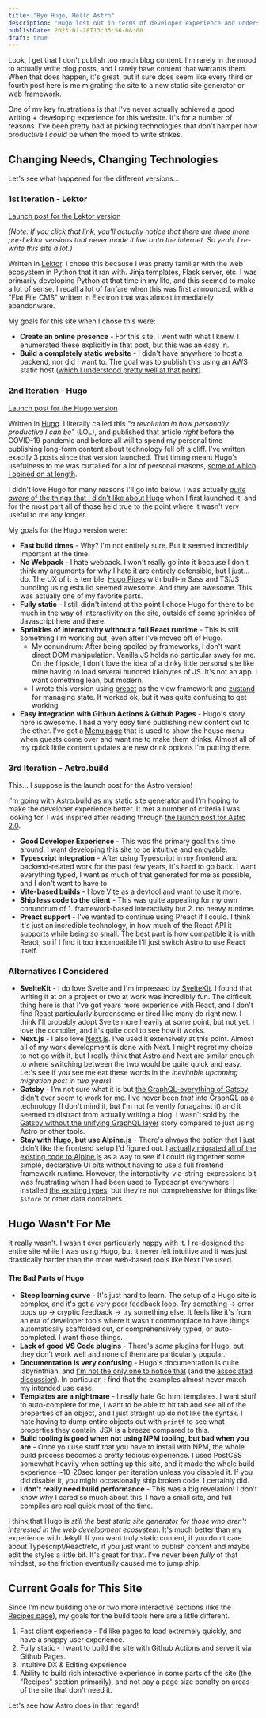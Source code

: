 ```yaml
---
title: "Bye Hugo, Hello Astro"
description: "Hugo lost out in terms of developer experience and understandability. Let's see how Astro."
publishDate: 2023-01-28T13:35:56-08:00
draft: true
---
```


Look, I get that I don't publish too much blog content. I'm rarely in the mood to actually write blog posts, and I rarely have content that warrants them. When that does happen, it's great, but it sure does seem like every third or fourth post here is me migrating the site to a new static site generator or web framework.

One of my key frustrations is that I've never actually achieved a good writing + developing experience for this website. It's for a number of reasons. I've been pretty bad at picking technologies that don't hamper how productive I _could_ be when the mood to write strikes.

## Changing Needs, Changing Technologies

Let's see what happened for the different versions...

### 1st Iteration - Lektor

[Launch post for the Lektor version](https://zmsy.co/blog/blog-versions/)

_(Note: If you click that link, you'll actually notice that there are three more pre-Lektor versions that never made it live onto the internet. So yeah, I re-write this site a lot.)_

Written in [Lektor](https://jamstack.org/generators/lektor/). I chose this because I was pretty familiar with the web ecosystem in Python that it ran with. Jinja templates, Flask server, etc. I was primarily developing Python at that time in my life, and this seemed to make a lot of sense. I recall a lot of fanfare when this was first announced, with a "Flat File CMS" written in Electron that was almost immediately abandonware.

My goals for this site when I chose this were:

- **Create an online presence** - For this site, I went with what I knew. I enumerated these explicitly in that post, but this was an easy in.
- **Build a completely static website** - I didn't have anywhere to host a backend, nor did I want to. The goal was to publish this using an AWS static host ([which I understood pretty well at that point](https://zmsy.co/blog/hosting-static-site-s3-cloudfront/)).

### 2nd Iteration - Hugo

[Launch post for the Hugo version](https://zmsy.co/blog/hugo/)

Written in [Hugo](https://jamstack.org/generators/hugo/). I literally called this _"a revolution in how personally productive I can be"_ (LOL), and published that article _right_ before the COVID-19 pandemic and before all will to spend my personal time publishing long-form content about technology fell off a cliff. I've written exactly 3 posts since that version launched. That timing meant Hugo's usefulness to me was curtailed for a lot of personal reasons, [some of which I opined on at length](https://zmsy.co/blog/dev-in-the-time-of-covid-19/).

I didn't love Hugo for many reasons I'll go into below. I was actually [_quite aware_ of the things that I didn't like about Hugo](https://zmsy.co/blog/hugo/#why-_not_-hugo) when I first launched it, and for the most part all of those held true to the point where it wasn't very useful to me any longer.

My goals for the Hugo version were:

- **Fast build times** - Why? I'm not entirely sure. But it seemed incredibly important at the time. 
- **No Webpack** - I hate webpack. I won't really go into it because I don't think my arguments for why I hate it are entirely defensible, but I just... do. The UX of it is terrible. [Hugo Pipes](https://gohugo.io/hugo-pipes/) with built-in Sass and TS/JS bundling using esbuild seemed awesome. And they are awesome. This was actually one of my favorite parts.
- **Fully static** - I still didn't intend at the point I chose Hugo for there to be much in the way of interactivity on the site, outside of some sprinkles of Javascript here and there.
- **Sprinkles of interactivity without a full React runtime** - This is still something I'm working out, even after I've moved off of Hugo.
    - My conundrum: After being spoiled by frameworks, I don't want direct DOM manipulation. Vanilla JS holds no particular sway for me. On the flipside, I don't love the idea of a dinky little personal site like mine having to load several hundred kilobytes of JS. It's not an app. I want something lean, but modern.
    - I wrote this version using [preact](https://preactjs.com/) as the view framework and [zustand](https://zustand-demo.pmnd.rs/) for managing state. It worked ok, but it was quite confusing to get working.
- **Easy integration with Github Actions & Github Pages** - Hugo's story here is awesome. I had a very easy time publishing new content out to the ether. I've got a [Menu page](/menu) that is used to show the house menu when guests come over and want me to make them drinks. Almost all of my quick little content updates are new drink options I'm putting there.

### 3rd Iteration - Astro.build

This... I suppose is the launch post for the Astro version!

I'm going with [Astro.build](https://astro.build/) as my static site generator and I'm hoping to make the developer experience better. It met a number of criteria I was looking for. I was inspired after reading through [the launch post for Astro 2.0](https://astro.build/blog/astro-2/).

- **Good Developer Experience** - This was the primary goal this time around. I want developing this site to be intuitive and enjoyable.
- **Typescript integration** - After using Typescript in my frontend and backend-related work for the past few years, it's hard to go back. I want everything typed, I want as much of that generated for me as possible, and I don't want to have to 
- **Vite-based builds** - I love Vite as a devtool and want to use it more.
- **Ship less code to the client** - This was quite appealing for my own conundrum of 1. framework-based interactivity but 2. no heavy runtime.
- **Preact support** - I've wanted to continue using Preact if I could. I think it's just an incredible technology, in how much of the React API it supports while being so small. The best part is how compatible it is with React, so if I find it too incompatible I'll just switch Astro to use React itself.

### Alternatives I Considered

- **SvelteKit** - I do love Svelte and I'm impressed by [SvelteKit](https://kit.svelte.dev/). I found that writing it at on a project or two at work was incredibly fun. The difficult thing here is that I've got years more experience with React, and I don't find React particularly burdensome or tired like many do right now. I think I'll probably adopt Svelte more heavily at some point, but not yet. I love the compiler, and it's quite cool to see how it works.
- **Next.js** - I also love [Next.js](https://nextjs.org/). I've used it extensively at this point. Almost all of my work development is done with Next. I might regret my choice to not go with it, but I really think that Astro and Next are similar enough to where switching between the two would be quite quick and easy. Let's see if you see me eat these words in the _inevitable upcoming migration post in two years_!
- **Gatsby** - I'm not sure what it is but [the GraphQL-everything of Gatsby](https://www.gatsbyjs.com/docs/how-to/querying-data/) didn't ever seem to work for me. I've never been _that_ into GraphQL as a technology (I don't mind it, but I'm not fervently for/against it) and it seemed to distract from actually writing a blog. I wasn't sold by the [Gatsby without the unifying GraphQL layer](https://www.gatsbyjs.com/docs/how-to/querying-data/using-gatsby-without-graphql/) story compared to just using Astro or other tools.
- **Stay with Hugo, but use Alpine.js** - There's always the option that I just didn't like the frontend setup I'd figured out. I [actually migrated all of the existing code to Alpine.js](https://github.com/zmsy/zmsy.github.io/pull/114) as a way to see if I could rig together some simple, declarative UI bits without having to use a full frontend framework runtime. However, the interactivity-via-string-expressions bit was frustrating when I had been used to Typescript everywhere. I installed [the existing types](https://www.npmjs.com/package/@types/alpinejs), but they're not comprehensive for things like `$store` or other data containers.

## Hugo Wasn't For Me

It really wasn't. I wasn't ever particularly happy with it. I re-designed the entire site while I was using Hugo, but it never felt intuitive and it was just drastically harder than the more web-based tools like Next I've used.

#### The Bad Parts of Hugo

- **Steep learning curve** - It's just hard to learn. The setup of a Hugo site is complex, and it's got a very poor feedback loop. Try something -> error pops up -> cryptic feedback -> try something else. It feels like it's from an era of developer tools where it wasn't commonplace to have things automatically scaffolded out, or comprehensively typed, or auto-completed. I want those things.
- **Lack of good VS Code plugins** - There's _some_ plugins for Hugo, but they don't work well and none of them are particularly popular.
- **Documentation is very confusing** - Hugo's documentation is quite labyrinthian, and [I'm not the only one to notice that](https://sagar.se/blog/hugo-documentation/) (and the [associated discussion](https://news.ycombinator.com/item?id=30527884)). In particular, I find that the examples almost never match my intended use case.
- **Templates are a nightmare** - I really hate Go html templates. I want stuff to auto-complete for me, I want to be able to hit tab and see all of the properties of an object, and I just straight up do not like the syntax. I hate having to dump entire objects out with `printf` to see what properties they contain. JSX is a breeze compared to this.
- **Build tooling is good when not using NPM tooling, but bad when you are** - Once you use stuff that you have to install with NPM, the whole build process becomes a pretty tedious experience. I used PostCSS somewhat heavily when setting up this site, and it made the whole build experience ~10-20sec longer per iteration unless you disabled it. If you did disable it, you might occasionally ship broken code. I certainly did.
- **I don't really need build performance** - This was a big revelation! I don't know why I cared so much about this. I have a small site, and full compiles are real quick most of the time.

I think that Hugo is _still the best static site generator for those who aren't interested in the web development ecosystem_. It's much better than my experience with Jekyll. If you want truly static content, if you don't care about Typescript/React/etc, if you just want to publish content and maybe edit the styles a little bit. It's great for that. I've never been _fully_ of that mindset, so the friction eventually caused me to jump ship.

## Current Goals for This Site

Since I'm now building one or two more interactive sections (like the [Recipes page](/recipes)), my goals for the build tools here are a little different.

1. Fast client experience - I'd like pages to load extremely quickly, and have a snappy user experience. 
1. Fully static - I want to build the site with Github Actions and serve it via Github Pages.
1. Intuitive DX & Editing experience
1. Ability to build rich interactive experience in some parts of the site (the "Recipes" section primarily), and not pay a page size penalty on areas of the site that don't need it.

Let's see how Astro does in that regard!
